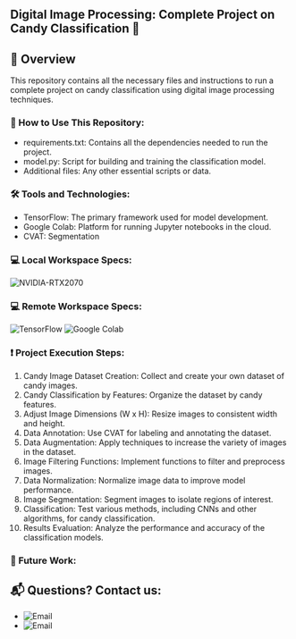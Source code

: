 ## Digital Image Processing: Complete Project on Candy Classification 👋

## 🌱 Overview
This repository contains all the necessary files and instructions to run a complete project on candy classification using digital image processing techniques.

### 📂 How to Use This Repository:
- requirements.txt: Contains all the dependencies needed to run the project.
- model.py: Script for building and training the classification model.
- Additional files: Any other essential scripts or data.

### 🛠️ Tools and Technologies:
- TensorFlow: The primary framework used for model development.
- Google Colab: Platform for running Jupyter notebooks in the cloud.
- CVAT: Segmentation

### 💻 Local Workspace Specs:
![NVIDIA-RTX2070](https://img.shields.io/badge/NVIDIA-RTX2070-76B900?style=for-the-badge&logo=nvidia&logoColor=white)</br>

### 💻 Remote Workspace Specs:
![TensorFlow](https://img.shields.io/badge/TensorFlow-FF6F00?style=for-the-badge&logo=tensorflow&logoColor=white)
![Google Colab](https://img.shields.io/badge/Google%20Colab-F9AB00?style=for-the-badge&logo=googlecolab&logoColor=white)

### ❗ Project Execution Steps:
1. Candy Image Dataset Creation: Collect and create your own dataset of candy images.
2. Candy Classification by Features: Organize the dataset by candy features.
3. Adjust Image Dimensions (W x H): Resize images to consistent width and height.
4. Data Annotation: Use CVAT for labeling and annotating the dataset.
5. Data Augmentation: Apply techniques to increase the variety of images in the dataset.
6. Image Filtering Functions: Implement functions to filter and preprocess images.
7. Data Normalization: Normalize image data to improve model performance.
8. Image Segmentation: Segment images to isolate regions of interest.
9. Classification: Test various methods, including CNNs and other algorithms, for candy classification.
10. Results Evaluation: Analyze the performance and accuracy of the classification models.

### 🔭 Future Work:

## 📬 Questions? Contact us:
- ![Email](https://img.shields.io/badge/Español-martinete.avila@gmail.com-44a3f1?style=for-the-badge&logo=gmail&logoColor=white&labelColor=101010)
- ![Email](https://img.shields.io/badge/English/Portuguese-hadsonsb2221@gmail.com-44a3f1?style=for-the-badge&logo=gmail&logoColor=white&labelColor=101010)

